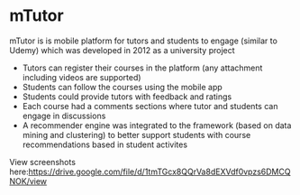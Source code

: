 # mTutor
mTutor is is mobile platform for tutors and students to engage (similar to Udemy) which was developed in 2012 as a university project

- Tutors can register their courses in the platform (any attachment including videos are supported)
- Students can follow the courses using the mobile app
- Students could provide tutors with feedback and ratings
- Each course had a comments sections where tutor and students can engage in discussions
- A recommender engine was integrated to the framework (based on data mining and clustering) to better support students with course recommendations based in student activites

View screenshots here:https://drive.google.com/file/d/1tmTGcx8QQrVa8dEXVdf0vpzs6DMCQNOK/view
